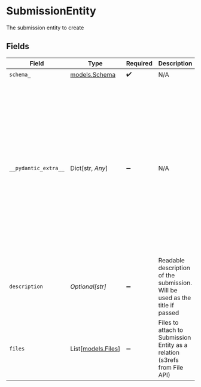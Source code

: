 # SubmissionEntity

The submission entity to create


## Fields

| Field                                                                                                                                                                                                                                                                                                                                                                                                           | Type                                                                                                                                                                                                                                                                                                                                                                                                            | Required                                                                                                                                                                                                                                                                                                                                                                                                        | Description                                                                                                                                                                                                                                                                                                                                                                                                     | Example                                                                                                                                                                                                                                                                                                                                                                                                         |
| --------------------------------------------------------------------------------------------------------------------------------------------------------------------------------------------------------------------------------------------------------------------------------------------------------------------------------------------------------------------------------------------------------------- | --------------------------------------------------------------------------------------------------------------------------------------------------------------------------------------------------------------------------------------------------------------------------------------------------------------------------------------------------------------------------------------------------------------- | --------------------------------------------------------------------------------------------------------------------------------------------------------------------------------------------------------------------------------------------------------------------------------------------------------------------------------------------------------------------------------------------------------------- | --------------------------------------------------------------------------------------------------------------------------------------------------------------------------------------------------------------------------------------------------------------------------------------------------------------------------------------------------------------------------------------------------------------- | --------------------------------------------------------------------------------------------------------------------------------------------------------------------------------------------------------------------------------------------------------------------------------------------------------------------------------------------------------------------------------------------------------------- |
| `schema_`                                                                                                                                                                                                                                                                                                                                                                                                       | [models.Schema](../models/schema.md)                                                                                                                                                                                                                                                                                                                                                                            | :heavy_check_mark:                                                                                                                                                                                                                                                                                                                                                                                              | N/A                                                                                                                                                                                                                                                                                                                                                                                                             |                                                                                                                                                                                                                                                                                                                                                                                                                 |
| `__pydantic_extra__`                                                                                                                                                                                                                                                                                                                                                                                            | Dict[str, *Any*]                                                                                                                                                                                                                                                                                                                                                                                                | :heavy_minus_sign:                                                                                                                                                                                                                                                                                                                                                                                              | N/A                                                                                                                                                                                                                                                                                                                                                                                                             | {<br/>"_schema": "submission",<br/>"description": "Submission created via API",<br/>"contact_first_name": "First",<br/>"contact_last_name": "Last",<br/>"contact_email": "example@submission.com",<br/>"request": "I would like to know more about electric vehicles",<br/>"files": [<br/>{<br/>"s3ref": {<br/>"bucket": "epilot-user-content",<br/>"key": "temp/123/4d689aeb-1497-4410-a9fe-b36ca9ac4389/document.pdf"<br/>},<br/>"filename": "document.pdf"<br/>}<br/>]<br/>} |
| `description`                                                                                                                                                                                                                                                                                                                                                                                                   | *Optional[str]*                                                                                                                                                                                                                                                                                                                                                                                                 | :heavy_minus_sign:                                                                                                                                                                                                                                                                                                                                                                                              | Readable description of the submission. Will be used as the title if passed                                                                                                                                                                                                                                                                                                                                     |                                                                                                                                                                                                                                                                                                                                                                                                                 |
| `files`                                                                                                                                                                                                                                                                                                                                                                                                         | List[[models.Files](../models/files.md)]                                                                                                                                                                                                                                                                                                                                                                        | :heavy_minus_sign:                                                                                                                                                                                                                                                                                                                                                                                              | Files to attach to Submission Entity as a relation (s3refs from File API)<br/>                                                                                                                                                                                                                                                                                                                                  |                                                                                                                                                                                                                                                                                                                                                                                                                 |
